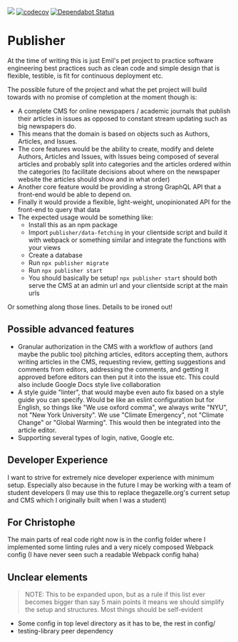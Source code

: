 ![](https://github.com/PublishEasy/Publisher/workflows/CI/badge.svg)
[![codecov](https://codecov.io/gh/PublishEasy/Publisher/branch/master/graph/badge.svg)](https://codecov.io/gh/PublishEasy/Publisher)
[![Dependabot Status](https://api.dependabot.com/badges/status?host=github&repo=PublishEasy/Publisher)](https://dependabot.com)

# Publisher

At the time of writing this is just Emil's pet project to practice software engineering best practices such as clean code and simple design that is flexible, testible, is fit for continuous deployment etc.

The possible future of the project and what the pet project will build towards with no promise of completion at the moment though is:

- A complete CMS for online newspapers / academic journals that publish their articles in issues as opposed to constant stream updating such as big newspapers do. 
- This means that the domain is based on objects such as Authors, Articles, and Issues.
- The core features would be the ability to create, modify and delete Authors, Articles and Issues, with Issues being composed of several articles and probably split into categories and the articles ordered within the categories (to facilitate decisions about where on the newspaper website the articles should show and in what order)
- Another core feature would be providing a strong GraphQL API that a front-end would be able to depend on.
- Finally it would provide a flexible, light-weight, unopinionated API for the front-end to query that data
- The expected usage would be something like:
  - Install this as an npm package
  - Import `publisher/data-fetching` in your clientside script and build it with webpack or something similar and integrate the functions with your views
  - Create a database
  - Run `npx publisher migrate`
  - Run `npx publisher start`
  - You should basically be setup! `npx publisher start` should both serve the CMS at an admin url and your clientside script at the main urls
 
Or something along those lines. Details to be ironed out!

## Possible advanced features
- Granular authorization in the CMS with a workflow of authors (and maybe the public too) pitching articles, editors accepting them, authors writing articles in the CMS, requesting review, getting suggestions and comments from editors, addressing the comments, and getting it approved before editors can then put it into the issue etc. This could also include Google Docs style live collaboration
- A style guide "linter", that would maybe even auto fix based on a style guide you can specify. Would be like an eslint configuration but for English, so things like "We use oxford comma", we always write "NYU", not "New York University". We use "Climate Emergency", not "Climate Change" or "Global Warming". This would then be integrated into the article editor.
- Supporting several types of login, native, Google etc.

## Developer Experience

I want to strive for extremely nice developer experience with minimum setup. Especially also because in the future I may be working with a team of student developers (I may use this to replace thegazelle.org's current setup and CMS which I originally built when I was a student)

## For Christophe

The main parts of real code right now is in the config folder where I implemented some linting rules and a very nicely composed Webpack config (I have never seen such a readable Webpack config haha)


## Unclear elements

> NOTE: This to be expanded upon, but as a rule if this list ever becomes bigger than say 5 main points it means we should simplify the setup and structures. Most things should be self-evident

- Some config in top level directory as it has to be, the rest in config/
- testing-library peer dependency
